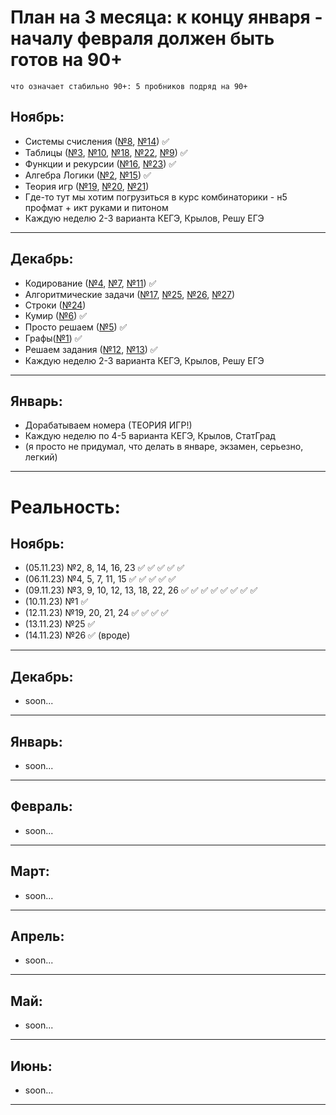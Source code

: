 # План на 3 месяца: к концу января - началу февраля должен быть готов на 90+
    что означает стабильно 90+: 5 пробников подряд на 90+

## Ноябрь: 
- Системы счисления ([№8](/8/8.md), [№14](14/14.md)) ✅
- Таблицы ([№3](/3/3.md), [№10](/10/10.md), [№18](/18/18.md), [№22](/22/22.md), [№9](9/9.md)) ✅ 
- Функции и рекурсии ([№16](/16/16.md), [№23](/23/23.md)) ✅
- Алгебра Логики ([№2](/2/2.md), [№15](/15/15.md)) ✅
- Теория игр ([№19](/19/19.md), [№20](20/20.md), [№21](21/21.md))
- Где-то тут мы хотим погрузиться в курс комбинаторики - н5 профмат + икт руками и питоном
- Каждую неделю 2-3 варианта КЕГЭ, Крылов, Решу ЕГЭ
---
## Декабрь: 
- Кодирование ([№4](/4/4.md), [№7](7/7.md), [№11](11/11.md)) ✅
- Алгоритмические задачи ([№17](/17/17.md), [№25](/25/25.md), [№26](26/26.md), [№27](/27/27.md))
- Строки ([№24](24/24.md))
- Кумир ([№6](6/6.md)) ✅
- Просто решаем ([№5](5/5.md)) ✅
- Графы([№1](1/1.md)) ✅
- Решаем задания ([№12](12/12.md), [№13](13/13.md)) ✅
- Каждую неделю 2-3 варианта КЕГЭ, Крылов, Решу ЕГЭ
---
## Январь:
- Дорабатываем номера (ТЕОРИЯ ИГР!)
- Каждую неделю по 4-5 варианта КЕГЭ, Крылов, СтатГрад
- (я просто не придумал, что делать в январе, экзамен, серьезно, легкий)
---

# Реальность:

## Ноябрь:
- (05.11.23) №2, 8, 14, 16, 23 ✅ ✅ ✅ ✅ ✅
- (06.11.23) №4, 5, 7, 11, 15 ✅ ✅ ✅ ✅ ✅
- (09.11.23) №3, 9, 10, 12, 13, 18, 22, 26 ✅ ✅ ✅ ✅ ✅ ✅ ✅ ✅
- (10.11.23) №1 ✅
- (12.11.23) №19, 20, 21, 24 ✅ ✅ ✅ ✅
- (13.11.23) №25 ✅
- (14.11.23) №26 ✅ (вроде)
---
## Декабрь:
- soon...
---
## Январь:
- soon...
---
## Февраль:
- soon...
---
## Март:
- soon...
---
## Апрель:
- soon...
---
## Май:
- soon...
---
## Июнь:
- soon...
---
